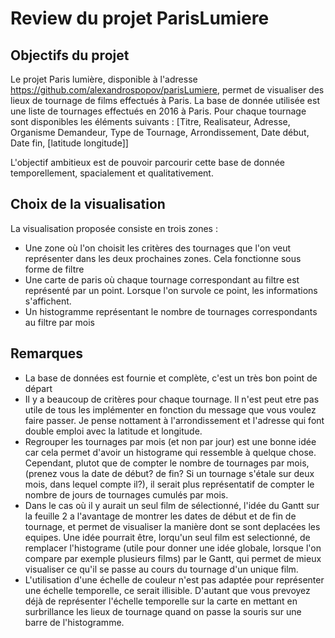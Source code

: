 # Review du projet ParisLumiere

## Objectifs du projet
Le projet Paris lumière, disponible à l'adresse https://github.com/alexandrospopov/parisLumiere, permet de visualiser des lieux de tournage de films effectués à Paris. 
La base de donnée utilisée est une liste de tournages effectués en 2016 à Paris.
Pour chaque tournage sont disponibles les éléments suivants :
[Titre, Realisateur, Adresse, Organisme Demandeur, Type de Tournage, Arrondissement, Date début, Date fin, [latitude longitude]] 

L'objectif ambitieux est de pouvoir parcourir cette base de donnée temporellement, spacialement et qualitativement. 

## Choix de la visualisation
La visualisation proposée consiste en trois zones : 
- Une zone où l'on choisit les critères des tournages que l'on veut représenter dans les deux prochaines zones. Cela fonctionne sous forme de filtre
- Une carte de paris où chaque tournage correspondant au filtre est représenté par un point. Lorsque l'on survole ce point, les informations s'affichent. 
- Un histogramme représentant le nombre de tournages correspondants au filtre par mois 

## Remarques
- La base de données est fournie et complète, c'est un très bon point de départ
- Il y a beaucoup de critères pour chaque tournage. Il n'est peut etre pas utile de tous les implémenter en fonction du message que vous voulez faire passer. Je pense nottament à l'arrondissement et l'adresse qui font double emploi avec la latitude et longitude. 
- Regrouper les tournages par mois (et non par jour) est une bonne idée car cela permet d'avoir un histograme qui ressemble à quelque chose. Cependant, plutot que de compter le nombre de tournages par mois, (prenez vous la date de début? de fin? Si un tournage s'étale sur deux mois, dans lequel compte il?), il serait plus représentatif de compter le nombre de jours de tournages cumulés par mois.
- Dans le cas où il y aurait un seul film de sélectionné, l'idée du Gantt sur la feuille 2 a l'avantage de montrer les dates de début et de fin de tournage, et permet de visualiser la manière dont se sont deplacées les equipes. Une idée pourrait être, lorqu'un seul film est selectionné, de remplacer l'histograme (utile pour donner une idée globale, lorsque l'on compare par exemple plusieurs films) par le Gantt, qui permet de mieux visualiser ce qu'il se passe au cours du tournage d'un unique film.
- L'utilisation d'une échelle de couleur n'est pas adaptée pour représenter une échelle temporelle, ce serait illisible. D'autant que vous prevoyez déjà de représenter l'échelle temporelle sur la carte en mettant en surbrillance les lieux de tournage quand on passe la souris sur une barre de l'histogramme. 
